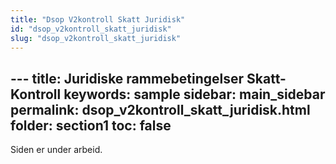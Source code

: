 ```yaml
---
title: "Dsop V2kontroll Skatt Juridisk"
id: "dsop_v2kontroll_skatt_juridisk"
slug: "dsop_v2kontroll_skatt_juridisk"
---
```


﻿---
title: Juridiske rammebetingelser Skatt-Kontroll
keywords: sample
sidebar: main_sidebar
permalink: dsop_v2kontroll_skatt_juridisk.html
folder: section1
toc: false
---



Siden er under arbeid. 